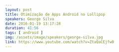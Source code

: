 ```yaml
---
layout: post
title: Otimização de Apps Android no Lollipop
speakers: George Silva
date: 2016-01-19 13:17:28
duration: 41:56
tags: [ android ]
img: /assets/image/speakers/george-silva.jpg
link: https://www.youtube.com/watch?v=ZtaQaCEjfw0
---
```

